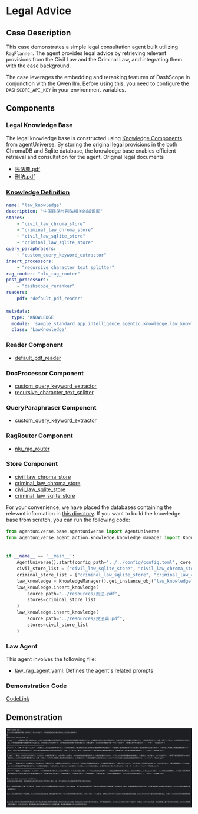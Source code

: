 # Legal Advice
## Case Description
This case demonstrates a simple legal consultation agent built utilizing `RagPlanner`. The agent provides legal advice by retrieving relevant provisions from the Civil Law and the Criminal Law, and integrating them with the case background.

The case leverages the embedding and reranking features of DashScope in conjunction with the Qwen llm. Before using this, you need to configure the `DASHSCOPE_API_KEY` in your environment variables.

## Components
### Legal Knowledge Base
The legal knowledge base is constructed using [Knowledge Components](../In-Depth_Guides/Tutorials/Knowledge/Knowledge_Related_Domain_Objects.md) from agentUniverse. By storing the original legal provisions in the both ChromaDB and Sqlite database, the knowledge base enables efficient retrieval and consultation for the agent.
Original legal documents
- [民法典.pdf](../../../../examples/sample_standard_app/intelligence/agentic/knowledge/raw_knowledge_file/民法典.pdf)
- [刑法.pdf](../../../../examples/sample_standard_app/intelligence/agentic/knowledge/raw_knowledge_file/刑法.pdf)

### [Knowledge Definition](../../../../examples/sample_standard_app/intelligence/agentic/knowledge/law_knowledge.yaml)
```yaml
name: "law_knowledge"
description: "中国民法与刑法相关的知识库"
stores:
    - "civil_law_chroma_store"
    - "criminal_law_chroma_store"
    - "civil_law_sqlite_store"
    - "criminal_law_sqlite_store"
query_paraphrasers:
    - "custom_query_keyword_extractor"
insert_processors:
    - "recursive_character_text_splitter"
rag_router: "nlu_rag_router"
post_processors:
    - "dashscope_reranker"
readers:
    pdf: "default_pdf_reader"

metadata:
  type: 'KNOWLEDGE'
  module: 'sample_standard_app.intelligence.agentic.knowledge.law_knowledge'
  class: 'LawKnowledge'
```

### Reader Component
- [default_pdf_reader](../../../../agentuniverse/agent/action/knowledge/reader/file/pdf_reader.yaml)

### DocProcessor Component
- [custom_query_keyword_extractor](../../../../examples/sample_standard_app/intelligence/agentic/knowledge/doc_processor/query_keyword_extractor.yaml)
- [recursive_character_text_splitter](../../../../agentuniverse/agent/action/knowledge/doc_processor/recursive_character_text_splitter.yaml)

### QueryParaphraser Component
- [custom_query_keyword_extractor](../../../../examples/sample_standard_app/intelligence/agentic/knowledge/query_paraphraser/custom_query_keyword_extractor.yaml)

### RagRouter Component
- [nlu_rag_router](../../../../examples/sample_standard_app/intelligence/agentic/knowledge/rag_router/nlu_rag_router.yaml)

### Store Component
- [civil_law_chroma_store](../../../../examples/sample_standard_app/intelligence/agentic/knowledge/store/civil_law_chroma_store.yaml)
- [criminal_law_chroma_store](../../../../examples/sample_standard_app/intelligence/agentic/knowledge/store/criminal_law_chroma_store.yaml)
- [civil_law_sqlite_store](../../../../examples/sample_standard_app/intelligence/agentic/knowledge/store/civil_law_sqlite_store.yaml)
- [criminal_law_sqlite_store](../../../../examples/sample_standard_app/intelligence/agentic/knowledge/store/criminal_law_sqlite_store.yaml)

For your convenience, we have placed the databases containing the relevant information in [this directory](../../../../examples/sample_standard_app/db). If you want to build the knowledge base from scratch, you can run the following code:
```python
from agentuniverse.base.agentuniverse import AgentUniverse
from agentuniverse.agent.action.knowledge.knowledge_manager import KnowledgeManager


if __name__ == '__main__':
    AgentUniverse().start(config_path='../../config/config.toml', core_mode=True)
    civil_store_list = ["civil_law_sqlite_store", "civil_law_chroma_store"]
    criminal_store_list = ["criminal_law_sqlite_store", "criminal_law_chroma_store"]
    law_knowledge = KnowledgeManager().get_instance_obj("law_knowledge")
    law_knowledge.insert_knowledge(
        source_path="../resources/刑法.pdf",
        stores=criminal_store_list
    )
    law_knowledge.insert_knowledge(
        source_path="../resources/民法典.pdf",
        stores=civil_store_list
    )
```

### Law Agent
This agent involves the following file:
- [law_rag_agent.yaml](../../../../examples/sample_standard_app/intelligence/agentic/agent/agent_instance/rag_agent_case/law_rag_agent.yaml): Defines the agent's related prompts


### Demonstration Code
[CodeLink](../../../../examples/sample_standard_app/intelligence/test/law_chat_bot.py)

## Demonstration
![](../../_picture/law_agent_demo.png)
